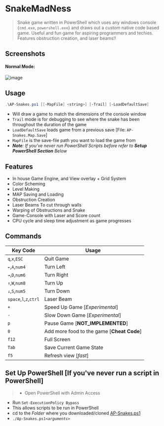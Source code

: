 # SnakeMadNess
> Snake game written in PowerShell which uses any windows console {`cmd.exe`, `powershell.exe`} and draws out a custom native code based game. Useful and fun game for aspiring programmers and techies. Features obstruction creation, and laser beams!!

## Screenshots
>
#### Normal Mode:
![image](https://cloud.githubusercontent.com/assets/5303018/19415236/174e4be6-9338-11e6-9899-35061b2e3540.png)

## Usage
>
```PowerShell
.\AP-Snakes.ps1 [[-MapFile] <string>] [-Trail] [-LoadDefaultSave]
```
- Will draw a game to match the dimensions of the console window
- `Trail` mode is for debugging to see where the snake has been throughout the duration of the game
- `LoadDefaultSave` loads game from a previous save [File: `AP-Snakes.Map.Save`]
- `MapFile` is the save-file path you want to load the game from
- *__Note__: If you've never run PowerShell Scripts before refer to __Setup PowerShell Section__ Below*

## Features
>
- In house Game Engine, and View overlay + Grid System
- Color Scheming
- Level Making
- MAP Saving and Loading
- Obstruction Creation
- Laser Beams To cut through walls
- Warping of Obstructions and Snake
- Game-Console with Laser and Score count
- CPU cycle and sleep time adjustment as game progresses

## Commands
> 
Key Code         | Usage 
---------------- | -----
`q`,`x`,`ESC`    | Quit Game
`←`,`A`,`num4`   | Turn Left
`→`,`D`,`num6`   | Turn Right
`↑`,`W`,`num8`   | Turn Up
`↓`,`S`,`num5`   | Turn Down
`space`,`l`,`z`,`ctrl` | Laser Beam
`+`              | Speed Up Game [*Experimental*]
`-`              | Slow Down Game [*Experimental*]
`p`              | Pause Game [**NOT_IMPLEMENTED**]
`0`              | Add more food to the game [**Cheat Code**]
`f12`            | Full Screen
`Tab`            | Save Current Game State
`f5`             | Refresh view [*fast*]

## Set Up PowerShell [If you've never run a script in PowerShell]
> - Open PowerShell with Admin Access
- Run `Set-ExecutionPolicy Bypass`
- This allows scripts to be run in PowerShell
- cd to the *Folder* where you downloaded/cloned [AP-Snakes.ps1](AP-Snakes.ps1)
- `./Ap-Snakes.ps1`*`<arguments>`*

